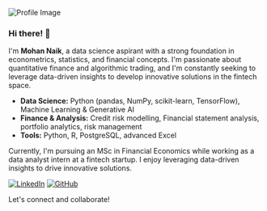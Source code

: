 
![Profile Image]([link_to_your_image](https://github.com/account))

### Hi there! 👋

I'm **Mohan Naik**, a data science aspirant with a strong foundation in econometrics, statistics, and financial concepts. I'm passionate about quantitative finance and algorithmic trading, and I'm constantly seeking to leverage data-driven insights to develop innovative solutions in the fintech space. 

- **Data Science:** Python (pandas, NumPy, scikit-learn, TensorFlow), Machine Learning & Generative AI 
- **Finance & Analysis:** Credit risk modelling, Financial statement analysis, portfolio analytics, risk management
- **Tools:** Python, R, PostgreSQL, advanced Excel

Currently, I'm pursuing an MSc in Financial Economics while working as a data analyst intern at a fintech startup. I enjoy leveraging data-driven insights to drive innovative solutions.

[![LinkedIn](https://img.shields.io/badge/LinkedIn-Mohan_Naik-blue?logo=linkedin)](https://www.linkedin.com/in/mohan-naik-base/)
[![GitHub](https://img.shields.io/badge/GitHub-Mohan_Naik-181717?logo=github)](https://github.com/Mohannaik14)

Let's connect and collaborate!
